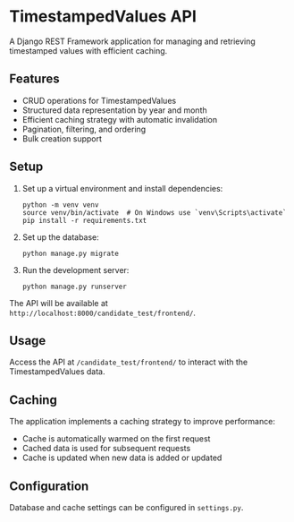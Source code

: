 # TimestampedValues API

A Django REST Framework application for managing and retrieving timestamped values with efficient caching.

## Features

- CRUD operations for TimestampedValues
- Structured data representation by year and month
- Efficient caching strategy with automatic invalidation
- Pagination, filtering, and ordering
- Bulk creation support

## Setup

1. Set up a virtual environment and install dependencies:
   ```
   python -m venv venv
   source venv/bin/activate  # On Windows use `venv\Scripts\activate`
   pip install -r requirements.txt
   ```

2. Set up the database:
   ```
   python manage.py migrate
   ```

3. Run the development server:
   ```
   python manage.py runserver
   ```

The API will be available at `http://localhost:8000/candidate_test/frontend/`.

## Usage

Access the API at `/candidate_test/frontend/` to interact with the TimestampedValues data.

## Caching

The application implements a caching strategy to improve performance:
- Cache is automatically warmed on the first request
- Cached data is used for subsequent requests
- Cache is updated when new data is added or updated

## Configuration

Database and cache settings can be configured in `settings.py`.